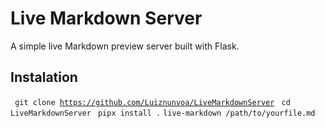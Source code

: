 # Live Markdown Server

A simple live Markdown preview server built with Flask.

## Instalation

<code> git clone https://github.com/Luiznunvoa/LiveMarkdownServer</code>
<code> cd LiveMarkdownServer</code>
<code> pipx install .</code>
<code>live-markdown /path/to/yourfile.md</code>
